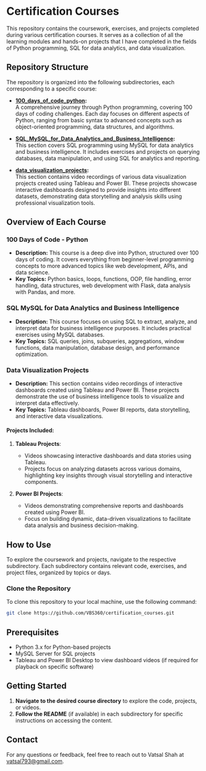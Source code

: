 # Certification Courses

This repository contains the coursework, exercises, and projects completed during various certification courses. It serves as a collection of all the learning modules and hands-on projects that I have completed in the fields of Python programming, SQL for data analytics, and data visualization.

## Repository Structure
The repository is organized into the following subdirectories, each corresponding to a specific course:

- **[100_days_of_code_python](https://github.com/VBS360/100_days_of_code_python):**  
  A comprehensive journey through Python programming, covering 100 days of coding challenges. Each day focuses on different aspects of Python, ranging from basic syntax to advanced concepts such as object-oriented programming, data structures, and algorithms.
  
- **[SQL_MySQL_for_Data_Analytics_and_Business_Intelligence](https://github.com/VBS360/SQL_MySQL_for_Data_Analytics_and_Business_Intelligence):**  
  This section covers SQL programming using MySQL for data analytics and business intelligence. It includes exercises and projects on querying databases, data manipulation, and using SQL for analytics and reporting.

- **[data_visualization_projects](https://github.com/VBS360/data_visualization_projects):**   
  This section contains video recordings of various data visualization projects created using Tableau and Power BI. These projects showcase interactive dashboards designed to provide insights into different datasets, demonstrating data storytelling and analysis skills using professional visualization tools.

## Overview of Each Course

### 100 Days of Code - Python
- **Description:** This course is a deep dive into Python, structured over 100 days of coding. It covers everything from beginner-level programming concepts to more advanced topics like web development, APIs, and data science.
- **Key Topics:** Python basics, loops, functions, OOP, file handling, error handling, data structures, web development with Flask, data analysis with Pandas, and more.

### SQL MySQL for Data Analytics and Business Intelligence
- **Description:** This course focuses on using SQL to extract, analyze, and interpret data for business intelligence purposes. It includes practical exercises using MySQL databases.
- **Key Topics:** SQL queries, joins, subqueries, aggregations, window functions, data manipulation, database design, and performance optimization.

### Data Visualization Projects
- **Description:** This section contains video recordings of interactive dashboards created using Tableau and Power BI. These projects demonstrate the use of business intelligence tools to visualize and interpret data effectively.
- **Key Topics:** Tableau dashboards, Power BI reports, data storytelling, and interactive data visualizations.

#### Projects Included:
1. **Tableau Projects**:
   - Videos showcasing interactive dashboards and data stories using Tableau.
   - Projects focus on analyzing datasets across various domains, highlighting key insights through visual storytelling and interactive components.

2. **Power BI Projects**:
   - Videos demonstrating comprehensive reports and dashboards created using Power BI.
   - Focus on building dynamic, data-driven visualizations to facilitate data analysis and business decision-making.

## How to Use
To explore the coursework and projects, navigate to the respective subdirectory. Each subdirectory contains relevant code, exercises, and project files, organized by topics or days.

### Clone the Repository
To clone this repository to your local machine, use the following command:
```bash
git clone https://github.com/VBS360/certification_courses.git
```

## Prerequisites
- Python 3.x for Python-based projects
- MySQL Server for SQL projects
- Tableau and Power BI Desktop to view dashboard videos (if required for playback on specific software)

## Getting Started
1. **Navigate to the desired course directory** to explore the code, projects, or videos.
2. **Follow the README** (if available) in each subdirectory for specific instructions on accessing the content.

## Contact
For any questions or feedback, feel free to reach out to Vatsal Shah at vatsal793@gmail.com.
